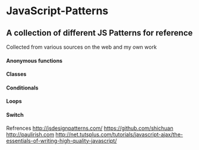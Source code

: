 # JavaScript-Patterns

## A collection of different JS Patterns for reference

Collected from various sources on the web and my own work

#### Anonymous functions
#### Classes
#### Conditionals
#### Loops
#### Switch


Refrences
http://jsdesignpatterns.com/
https://github.com/shichuan
http://paulirish.com
http://net.tutsplus.com/tutorials/javascript-ajax/the-essentials-of-writing-high-quality-javascript/
